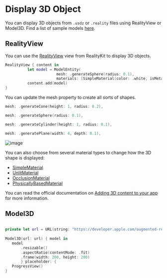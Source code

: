 #  Display 3D Object

You can display 3D objects from `.usdz` or `.reality` files using RealityView or Model3D. Find a list of sample models [here](https://developer.apple.com/augmented-reality/quick-look/).

## RealityView

You can use the [RealityView](https://developer.apple.com/documentation/RealityKit/RealityView) view from RealityKit to display 3D objects.

```swift
RealityView { content in
          let model = ModelEntity(
                       mesh: .generateSphere(radius: 0.1),
                       materials: [SimpleMaterial(color: .white, isMetallic: true)])
          content.add(model)
}
```

You can update the mesh property to create all sorts of shapes.

```swift
mesh: .generateCone(height: 1, radius: 0.2),

mesh: .generateSphere(radius: 0.1),

mesh: .generateCylinder(height: 1, radius: 0.1),

mesh: .generatePlane(width: 4, depth: 0.1),
```

![image](https://github.com/jtmuller5/VisionOS-Tips-and-Tricks/assets/47997351/f513af88-df6a-46ac-b559-effd16d542f5)

You can also choose from several material types to change how the 3D shape is displayed:
- [SimpleMaterial](https://developer.apple.com/documentation/realitykit/simplematerial)
- [UnlitMaterial](https://developer.apple.com/documentation/realitykit/unlitmaterial)
- [OcclusionMaterial](https://developer.apple.com/documentation/realitykit/occlusionmaterial)
- [PhysicallyBasedMaterial](https://developer.apple.com/documentation/realitykit/physicallybasedmaterial)

You can read the official documentation on [Adding 3D content to your app](https://developer.apple.com/documentation/visionos/adding-3d-content-to-your-app/) for more information.

## Model3D

```swift

private let url = URL(string: "https://developer.apple.com/augmented-reality/quick-look/models/teapot/teapot.usdz")!
       
Model3D(url: url) { model in
   model
       .resizable()
       .aspectRatio(contentMode: .fit)
       .frame(width: 200, height: 200)
       } placeholder: {
   ProgressView()
}
```

